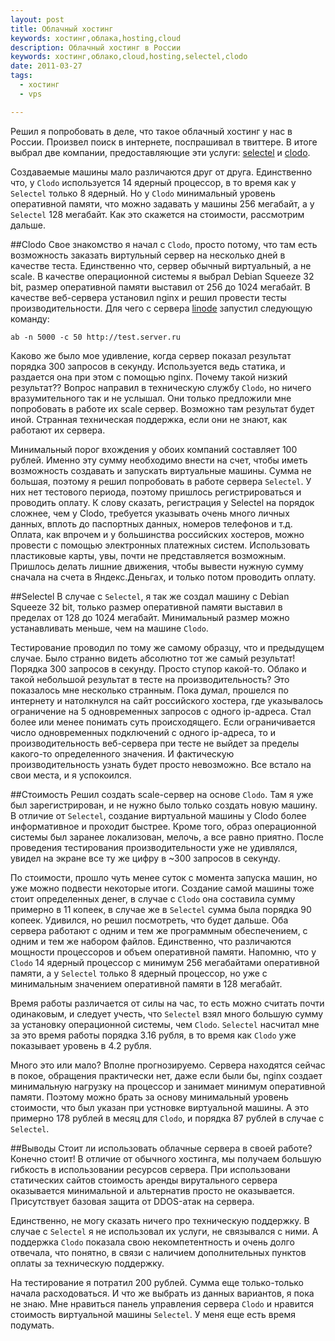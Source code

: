 ```yaml
--- 
layout: post
title: Облачный хостинг
keywords: хостинг,облака,hosting,cloud
description: Облачный хостинг в России
keywords: хостинг,облако,cloud,hosting,selectel,clodo
date: 2011-03-27
tags:
  - хостинг
  - vps

---
```

Решил я попробовать в деле, что такое облачный хостинг у нас в России. Произвел поиск в интернете, поспрашивал в твиттере. В итоге выбрал
две компании, предоставляющие эти услуги: [selectel](http://selectel.ru/ "Selectel") и [clodo](http://www.clodo.ru/ "Clodo").

Создаваемые машины мало различаются друг от друга. Единственно что, у `Clodo` используется 14 ядерный процессор, в то время как у `Selectel`
только 8 ядерный. Но у `Clodo` минимальный уровень оперативной памяти, что можно задавать у машины 256 мегабайт, а у
`Selectel` 128 мегабайт. Как это скажется на стоимости, рассмотрим дальше.

##Clodo
Свое знакомство я начал с `Clodo`, просто потому, что там есть возможность заказать виртульный сервер на несколько дней в
качестве теста. Единственно что, сервер обычный виртуальный, а не scale. В качестве операционной системы я выбрал Debian Squeeze
32 bit, размер оперативной памяти выставил от 256 до 1024 мегабайт. В качестве веб-сервера установил nginx и решил провести
тесты производительности. Для чего с сервера [linode](http://www.juev.ru/linode "Linode") запустил следующую команду:

	ab -n 5000 -c 50 http://test.server.ru

Каково же было мое удивление, когда сервер показал результат порядка 300 запросов в секунду. Используется ведь статика, и
раздается она при этом с помощью nginx. Почему такой низкий результат?? Вопрос направил в техническую службу `Clodo`, но ничего
вразумительного так и не услышал. Они только предложили мне попробовать в работе их scale сервер. Возможно там результат будет
иной. Странная техническая поддержка, если они не знают, как работают их сервера.

Минимальный порог вхождения у обоих компаний составляет 100 рублей. Именно эту сумму необходимо внести на счет, чтобы иметь
возможность создавать и запускать виртуальные машины. Сумма не большая, поэтому я решил попробовать в работе сервера `Selectel`.
У них нет тестового периода, поэтому пришлось регистрироваться и проводить оплату. К слову сказать, регистрация у Selectel на
порядок сложнее, чем у Clodo, требуется указывать очень много личных данных, вплоть до паспортных данных, номеров телефонов и
т.д. Оплата, как впрочем и у большинства российских хостеров, можно провести с помощью электронных платежных систем.
Использовать пластиковые карты, увы, почти не представляется возможным. Пришлось делать лишние движения, чтобы вывести нужную
сумму сначала на счета в Яндекс.Деньгах, и только потом проводить оплату. 

##Selectel
В случае с `Selectel`, я так же создал машину с Debian Squeeze 32 bit, только размер оперативной памяти выставил в пределах от
128 до 1024 мегабайт. Минимальный размер можно устанавливать меньше, чем на машине `Clodo`.

Тестирование проводил по тому же самому образцу, что и предыдущем случае. Было странно видеть абсолютно тот же самый результат!
Порядка 300 запросов в секунду. Просто ступор какой-то. Облако и такой небольшой результат в тесте на производительность? Это
показалось мне несколько странным. Пока думал, прошелся по интернету и натолкнулся на сайт российского хостера, где указывалось
ограничение на 5 одновременных запросов с одного ip-адреса. Стал более или менее понимать суть происходящего. Если
ограничивается число одновременных подключений с одного ip-адреса, то и производительность веб-сервера при тесте не выйдет за
пределы какого-то определенного значения. И фактическую производительность узнать будет просто невозможно. Все встало на свои
места, и я успокоился.

##Стоимость
Решил создать scale-сервер на основе `Clodo`. Там я уже был зарегистрирован, и не нужно было только создать новую машину. В
отличие от `Selectel`, создание виртуальной машины у Clodo более информативное и проходит быстрее. Кроме того, образ
операционной системы был заранее локализован, мелочь, а все равно приятно. После проведения тестирования производительности уже
не удивлялся, увидел на экране все ту же цифру в ~300 запросов в секунду. 

По стоимости, прошло чуть менее суток с момента запуска машин, но уже можно подвести некоторые итоги. Создание самой машины тоже
стоит определенных денег, в случае с `Clodo` она составила сумму примерно в 11 копеек, в случае же в `Selectel` сумма была
порядка 90 копеек. Удивился, но решил посмотреть, что будет дальше. Оба сервера работают с одним и тем же программным
обеспечением, с одним и тем же набором файлов. Единственно, что различаются мощности процессоров и объем оперативной памяти.
Напомню, что у `Clodo` 14 ядерный процессор с минимум 256 мегабайтами оперативной памяти, а у `Selectel` только 8 ядерный
процессор, но уже с минимальным значением оперативной памяти в 128 мегабайт.

Время работы различается от силы на час, то есть можно считать почти одинаковым, и следует учесть, что `Selectel` взял много
большую сумму за установку операционной системы, чем `Clodo`. `Selectel` насчитал мне за это время работы порядка 3.16 рубля, в
то время как `Clodo` уже показывает уровень в 4.2 рубля. 

Много это или мало? Вполне прогнозируемо. Сервера находятся сейчас в покое, обращения практически нет, даже если были бы,
nginx создает минимальную нагрузку на процессор и занимает минимум оперативной памяти. Поэтому можно брать за основу минимальный
уровень стоимости, что был указан при устновке виртуальной машины. А это примерно 178 рублей в месяц для `Clodo`, и порядка 87
рублей в случае с `Selectel`.

##Выводы
Стоит ли использовать облачные сервера в своей работе? Конечно стоит! В отличие от обычного хостинга, мы получаем большую
гибкость в использовании ресурсов сервера. При использовани статических сайтов стоимость аренды вирутального сервера оказывается
минимальной и альтернатив просто не оказывается. Присутствует базовая защита от DDOS-атак на сервера.

Единственно, не могу сказать ничего про техническую поддержку. В случае с `Selectel` я не использовал их услуги, не связывался с
ними. А поддержка `Clodo` показала свою некомпетентность и очень долго отвечала, что понятно, в связи с наличием дополнительных
пунктов оплаты за техническую поддержку. 

На тестирование я потратил 200 рублей. Сумма еще только-только начала расходоваться. И что же выбрать из данных вариантов, я
пока не знаю. Мне нравиться панель управления сервера `Clodo` и нравится стоимость виртуальной машины `Selectel`. У меня еще
есть время подумать.
